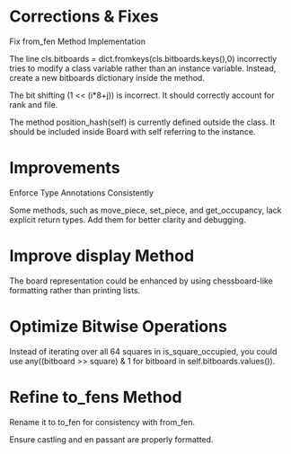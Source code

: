 # Corrections & Fixes
Fix from_fen Method Implementation

The line cls.bitboards = dict.fromkeys(cls.bitboards.keys(),0) incorrectly tries to modify a class variable rather than an instance variable. Instead, create a new bitboards dictionary inside the method.

The bit shifting (1 << (i*8+j)) is incorrect. It should correctly account for rank and file.

The method position_hash(self) is currently defined outside the class. It should be included inside Board with self referring to the instance.

# Improvements
Enforce Type Annotations Consistently

Some methods, such as move_piece, set_piece, and get_occupancy, lack explicit return types. Add them for better clarity and debugging.

# Improve display Method

The board representation could be enhanced by using chessboard-like formatting rather than printing lists.

# Optimize Bitwise Operations

Instead of iterating over all 64 squares in is_square_occupied, you could use any((bitboard >> square) & 1 for bitboard in self.bitboards.values()).

# Refine to_fens Method

Rename it to to_fen for consistency with from_fen.

Ensure castling and en passant are properly formatted.